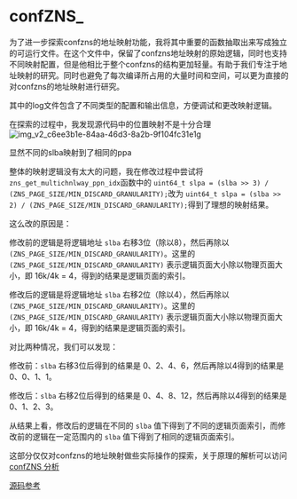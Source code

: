 # confZNS_
为了进一步探索confzns的地址映射功能，我将其中重要的函数抽取出来写成独立的可运行文件。在这个文件中，保留了confzns地址映射的原始逻辑，同时也支持不同映射配置，但是他相比于整个confzns的结构更加轻量。有助于我们专注于地址映射的研究。同时也避免了每次编译所占用的大量时间和空间，可以更为直接的对confzns的地址映射进行研究。

其中的log文件包含了不同类型的配置和输出信息，方便调试和更改映射逻辑。

在探索的过程中，我发现源代码中的位置映射不是十分合理
![img_v2_c6ee3b1e-84aa-46d3-8a2b-9f104fc31e1g](https://github.com/Weipp7/confZNS_/assets/73998546/c715fabd-1424-4471-b022-af689634d2f4)


显然不同的slba映射到了相同的ppa

整体的映射逻辑没有太大的问题，我在修改过程中尝试将 `zns_get_multichnlway_ppn_idx`函数中的 `uint64_t slpa = (slba >> 3) / (ZNS_PAGE_SIZE/MIN_DISCARD_GRANULARITY);`改为 `uint64_t slpa = (slba >> 2) / (ZNS_PAGE_SIZE/MIN_DISCARD_GRANULARITY);`得到了理想的映射结果。

这么改的原因是：

修改前的逻辑是将逻辑地址 `slba` 右移3位（除以8），然后再除以 `(ZNS_PAGE_SIZE/MIN_DISCARD_GRANULARITY)`。这里的 `(ZNS_PAGE_SIZE/MIN_DISCARD_GRANULARITY)` 表示逻辑页面大小除以物理页面大小，即 16k/4k = 4，得到的结果是逻辑页面的索引。

修改后的逻辑是将逻辑地址 `slba` 右移2位（除以4），然后再除以 `(ZNS_PAGE_SIZE/MIN_DISCARD_GRANULARITY)`。这里的 `(ZNS_PAGE_SIZE/MIN_DISCARD_GRANULARITY)` 表示逻辑页面大小除以物理页面大小，即 16k/4k = 4，得到的结果是逻辑页面的索引。

对比两种情况，我们可以发现：

修改前：`slba` 右移3位后得到的结果是 0、2、4、6，然后再除以4得到的结果是 0、0、1、1。

修改后：`slba` 右移2位后得到的结果是 0、4、8、12，然后再除以4得到的结果是 0、1、2、3。

从结果上看，修改后的逻辑在不同的 `slba` 值下得到了不同的逻辑页面索引，而修改前的逻辑在一定范围内的 `slba` 值下得到了相同的逻辑页面索引。

这部分仅仅对confzns的地址映射做些实际操作的探索，关于原理的解析可以访问[confZNS 分析](https://weipp7.github.io/posts/0.html)

[源码参考](https://github.com/DKU-StarLab/ConfZNS/tree/master)
